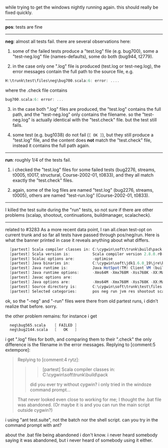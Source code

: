 while trying to get the windows nightly running again. this should really be fixed quickly.

----

**pos**: tests are fine

----

**neg**: almost all tests fail. there are several observations here:

1) some of the failed tests produce a "test.log" file (e.g. bug700), some a "test-neg.log" file (names-defaults), some do both (bug944, t2779).

2) in the case only one ".log" file is produced (test.log or test-neg.log), the error messages contain the full path to the source file, e.g.
```scala
H:\trunk\test\files\neg\bug700.scala:6: error: ....
```
where the .check file contains
```scala
bug700.scala:6: error: ...
```

3) in the case both ".log" files are produced, the "test.log" contains the full path, and the "test-neg.log" only contains the filename. so the "test-neg.log" is actually identical with the "test.check" file. but the test still fails.

4) some test (e.g. bug1038) do not fail (`[ OK ]`), but they still produce a "test.log" file, and the content does **not** match the "test.check" file, instead it contains the full path again.

----

**run**: roughly 1/4 of the tests fail.

1) i checked the "test.log" files for some failed tests (bug2276, streams, t0005, t0017, structural, Course-2002-01, t0833), and they all match exactly the "test.check" files.

2) again, some of the log files are named "test.log" (bug2276, streams, t0005), others are named "test-run.log" (Course-2002-01, t0833).

----

I killed the test suite during the "run" tests, so not sure if there are other problems (scalap, shootout, continuations, buildmanager, scalacheck).

----

related to #3283
As a more recent data point, I ran all.clean test-opt on current trunk and so far all tests have passed through pos/neg/run.  Here is what the banner printed in case it reveals anything about what differs.
```scala
  [partest] Scala compiler classes in: C:\cygwin\soft\trunk\build\pack
  [partest] Scala version is:          Scala compiler version 2.8.0.r0-b20100414035105 -- Copyright 2002-2010, LAMP/EPFL
  [partest] Scalac options are:        -optimise
  [partest] Java binaries in:          C:\cygwin\soft\jdk1.6.0_19\jre\bin
  [partest] Java runtime is:           Java HotSpot(TM) Client VM (build 16.2-b04, mixed mode)
  [partest] Java runtime options:      -Xms64M -Xmx768M -Xss768K -XX:MaxPermSize=96M -Dpartest.is-in-ant=true -Dpartest.srcdir=files -Dpartest.scalacopts=-optimise -Dpartest.javacopts= -Dpartest.options= -Dpartest.rootdir=C:\cygwin\soft\trunk\test -Dpartest.srcdir.default=files -Dpartest.version.number=0.9.3
  [partest] Javac options are:         
  [partest] Java options are:          -Xms64M -Xmx768M -Xss768K -XX:MaxPermSize=96M
  [partest] Source directory is:       C:\cygwin\soft\trunk\test\files
  [partest] Selected categories:       pos neg run jvm res shootout scalap scalacheck buildmanager script

```
ok, so the "-neg" and "-run" files were there from old partest runs, i didn't realize that before. sorry.

the other problem remains: for instance i get
```scala
  neg\bug565.scala    [ FAILED ]
  neg\bug2144.scala   [   OK   ]
```

i get ".log" files for both, and comparing them to their ".check" the only difference is the filename in the error messages.
Replying to [comment:5 extempore]:
> Replying to [comment:4 rytz]:
> > 
> > >   [partest] Scala compiler classes in: C:\cygwin\soft\trunk\build\pack
> > 
> > did you ever try without cygwin? i only tried in the windoze command prompt...
> 
> That never looked even close to working for me; I thought the .bat file was abandoned.  (Or maybe it is and you can run the main script outside cygwin?)

i using "ant test.suite", not the batch nor the shell script. can you try in the command prompt with ant?

about the .bat file being abandoned i don't know. i never heard somebody saying it was abandoned, but i never heard of somebody using it either.
